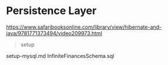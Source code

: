 # Persistence Layer

https://www.safaribooksonline.com/library/view/hibernate-and-java/9781771373494/video209973.html

> setup

setup-mysql.md
InfiniteFinancesSchema.sql

